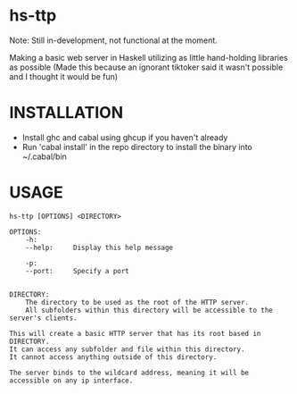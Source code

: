 # hs-ttp
Note: Still in-development, not functional at the moment.

Making a basic web server in Haskell utilizing as little hand-holding libraries as possible
(Made this because an ignorant tiktoker said it wasn't possible and I thought it would be fun)


# INSTALLATION
- Install ghc and cabal using ghcup if you haven't already
- Run 'cabal install' in the repo directory to install the binary into ~/.cabal/bin

# USAGE
	hs-ttp [OPTIONS] <DIRECTORY>

	OPTIONS: 
		-h:
		--help: 	Display this help message

		-p:
		--port:		Specify a port

	
	DIRECTORY:
		The directory to be used as the root of the HTTP server.
		All subfolders within this directory will be accessible to the server's clients.

	This will create a basic HTTP server that has its root based in DIRECTORY.
	It can access any subfolder and file within this directory.
	It cannot access anything outside of this directory.

	The server binds to the wildcard address, meaning it will be accessible on any ip interface.

